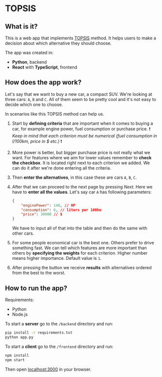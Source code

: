 # TOPSIS

## What is it?

This is a web app that implements [TOPSIS](https://en.wikipedia.org/wiki/TOPSIS) method. It helps users to make a decision about which alternative they should choose.

The app was created in:

- **Python**, backend
- **React** with **TypeScript**, frontend

## How does the app work?

Let's say that we want to buy a new car, a compact SUV. We're looking at three cars: `A`, `B` and `C`. All of them seem to be pretty cool and it's not easy to decide which one to choose.

In scenarios like this TOPSIS method can help us.

1. Start by **defining criteria** that are important when it comes to buying a car, for example engine power, fuel consumption or purchase price.
❗ *Keep in mind that each criterion must be numerical (fuel consumption in l/100km, price in $ etc.)* ❗

2. More power is better, but bigger purchase price is not really what we want. For features where we aim for lower values remember to **check the checkbox**. It is located right next to each criterion we added. We can do it after we're done entering all the criteria.

3. Then **enter the alternatives**, in this case these are cars `A`, `B`, `C`.

4. After that we can proceed to the next page by pressing *Next*. Here we have to **enter all the values**. Let's say car `A` has following parameters:

    ```json
    {
        "enginePower": 140, // HP
        "consumption": 6, // liters per 100km
        "price": 30000 // $
    }
    ```

    We have to input all of that into the table and then do the same with other cars.

5. For some people economical car is the best one. Others prefer to drive something fast. We can tell which features are more important than others by **specifying the weights** for each criterion. Higher number means higher importance. Default value is `1`.

6. After pressing the button we receive **results** with alternatives ordered from the best to the worst.

## How to run the app?

Requirements:

- Python
- Node.js

To start a **server** go to the `/backend` directory and run:

```cmd
pip install -r requirements.txt
python app.py
```

To start a **client** go to the `/frontend` directory and run:

```cmd
npm install
npm start
```

Then open [localhost:3000](http://localhost:3000) in your browser.
